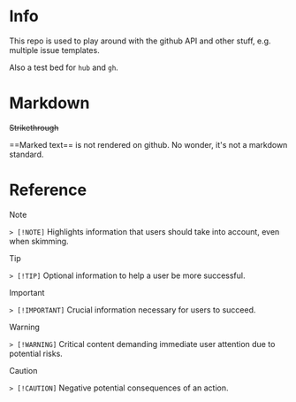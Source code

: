 # Info

This repo is used to play around with the github API and other stuff, e.g. multiple issue templates.

Also a test bed for `hub` and `gh`.

# Markdown

~~Strikethrough~~

==Marked text== is not rendered on github. No wonder, it's not a markdown standard.

# Reference

> [!NOTE]
> `> [!NOTE]`
> Highlights information that users should take into account, even when skimming.

> [!TIP]
> `> [!TIP]`
> Optional information to help a user be more successful.

> [!IMPORTANT]
> `> [!IMPORTANT]`
> Crucial information necessary for users to succeed.

> [!WARNING]
> `> [!WARNING]`
> Critical content demanding immediate user attention due to potential risks.

> [!CAUTION]
> `> [!CAUTION]`
> Negative potential consequences of an action.
